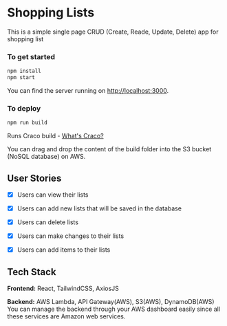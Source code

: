 # Shopping Lists

This is a simple single page CRUD (Create, Reade, Update, Delete) app for shopping list

### To get started

```bash
npm install
npm start
```

You can find the server running on [http://localhost:3000](http://localhost:3000).

### To deploy

```bash
npm run build
```
Runs Craco build - [What's Craco?](https://www.npmjs.com/package/@craco/craco)

You can drag and drop the content of the build folder into the S3 bucket (NoSQL database) on AWS.

## User Stories

- [x] Users can view their lists
- [x] Users can add new lists that will be saved in the database
- [x] Users can delete lists
- [x] Users can make changes to their lists
- [x] Users can add items to their lists


## Tech Stack

**Frontend:** React, TailwindCSS, AxiosJS

**Backend:** AWS Lambda, API Gateway(AWS), S3(AWS), DynamoDB(AWS)
You can manage the backend through your AWS dashboard easily since all these services are Amazon web services.
